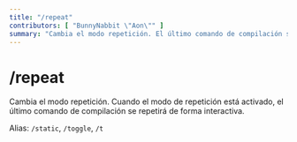 ```yaml
---
title: "/repeat"
contributors: [ "BunnyNabbit \"Aon\"" ]
summary: "Cambia el modo repetición. El último comando de compilación se repetirá interactivamente."
---
```


# /repeat

Cambia el modo repetición. Cuando el modo de repetición está activado, el último comando de compilación se repetirá de forma interactiva.

Alias: `/static`, `/toggle`, `/t`
